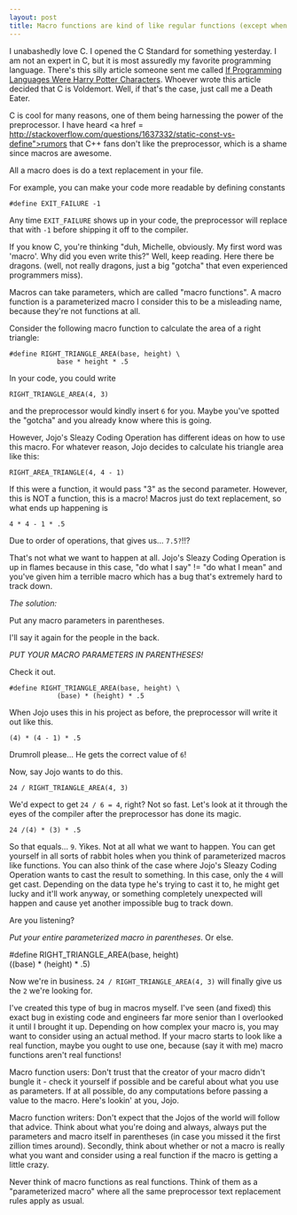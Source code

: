 ```yaml
---
layout: post
title: Macro functions are kind of like regular functions (except when they're not)
---
```

I unabashedly love C. I opened the C Standard for something yesterday. I am not an expert in C, but it is most assuredly my favorite programming language. There's this silly article someone sent me called <a href = "http://heeris.id.au/2014/if-programming-languages-were-harry-potter-characters/">If Programming Languages Were Harry Potter Characters</a>. Whoever wrote this article decided that C is Voldemort. Well, if that's the case, just call me a Death Eater.

C is cool for many reasons, one of them being harnessing the power of the preprocessor. I have heard <a href = http://stackoverflow.com/questions/1637332/static-const-vs-define">rumors that C++ fans don't like the preprocessor</a>, which is a shame since macros are awesome.

All a macro does is do a text replacement in your file.

For example, you can make your code more readable by defining constants

```
#define EXIT_FAILURE -1
```

Any time `EXIT_FAILURE` shows up in your code, the preprocessor will replace that with `-1` before shipping it off to the compiler. 

If you know C, you're thinking "duh, Michelle, obviously. My first word was 'macro'. Why did you even write this?" Well, keep reading. Here there be dragons. (well, not really dragons, just a big "gotcha" that even experienced programmers miss).

Macros can take parameters, which are called "macro functions". A macro function is a parameterized macro I consider this to be a misleading name, because they're not functions at all. 

Consider the following macro function to calculate the area of a right triangle:

```
#define RIGHT_TRIANGLE_AREA(base, height) \
            base * height * .5
```

In your code, you could write

```
RIGHT_TRIANGLE_AREA(4, 3)
```

and the preprocessor would kindly insert `6` for you.
Maybe you've spotted the "gotcha" and you already know where this is going. 

However, Jojo's Sleazy Coding Operation has different ideas on how to use this macro. 
For whatever reason, Jojo decides to calculate his triangle area like this:

```
RIGHT_AREA_TRIANGLE(4, 4 - 1)
```

If this were a function, it would pass "3" as the second parameter. However, this is NOT a function, this is a macro! Macros just do text replacement, so what ends up happening is

```
4 * 4 - 1 * .5
```

Due to order of operations, that gives us...
`7.5?`!!? 

That's not what we want to happen at all. Jojo's Sleazy Coding Operation is up in flames because in this case, "do what I say" != "do what I mean" and you've given him a terrible macro which has a bug that's extremely hard to track down. 

*The solution:*

Put any macro parameters in parentheses.
 
I'll say it again for the people in the back.

*PUT YOUR MACRO PARAMETERS IN PARENTHESES!* 

Check it out.

```
#define RIGHT_TRIANGLE_AREA(base, height) \
            (base) * (height) * .5
```

When Jojo uses this in his project as before, the preprocessor will write it out like this.

```
(4) * (4 - 1) * .5
```

Drumroll please... 
He gets the correct value of `6`! 

Now, say Jojo wants to do this.

```
24 / RIGHT_TRIANGLE_AREA(4, 3)
```

We'd expect to get `24 / 6 = 4`, right? Not so fast. Let's look at it through the eyes of the compiler after the preprocessor has done its magic.

```
24 /(4) * (3) * .5
```

So that equals... `9`. Yikes. Not at all what we want to happen. You can get yourself in all sorts of rabbit holes when you think of parameterized macros like functions. 
You can also think of the case where Jojo's Sleazy Coding Operation wants to cast the result to something. In this case, only the `4` will get cast. Depending on the data type he's trying to cast it to, he might get lucky and it'll work anyway, or something completely unexpected will happen and cause yet another impossible bug to track down.

Are you listening?

*Put your entire parameterized macro in parentheses*. Or else. 

#define RIGHT_TRIANGLE_AREA(base, height) \
            ((base) * (height) * .5)
			
Now we're in business. `24 / RIGHT_TRIANGLE_AREA(4, 3)` will finally give us the `2` we're looking for.

I've created this type of bug in macros myself. I've seen (and fixed) this exact bug in existing code and engineers far more senior than I overlooked it until I brought it up. Depending on how complex your macro is, you may want to consider using an actual method. If your macro starts to look like a real function, maybe you ought to use one, because (say it with me) macro functions aren't real functions!

Macro function users: Don't trust that the creator of your macro didn't bungle it - check it yourself if possible and be careful about what you use as parameters. If at all possible, do any computations before passing a value to the macro. Here's lookin' at you, Jojo.

Macro function writers: Don't expect that the Jojos of the world will follow that advice. Think about what you're doing and always, always put the parameters and macro itself in parentheses (in case you missed it the first zillion times around). Secondly, think about whether or not a macro is really what you want and consider using a real function if the macro is getting a little crazy.

Never think of macro functions as real functions. Think of them as a "parameterized macro" where all the same preprocessor text replacement rules apply as usual.